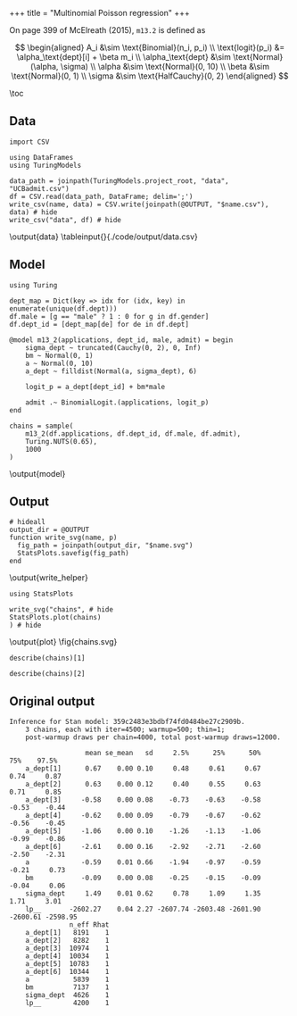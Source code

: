 +++
title = "Multinomial Poisson regression"
+++

On page 399 of McElreath (2015), `m13.2` is defined as

$$
\begin{aligned}
  A_i &\sim \text{Binomial}(n_i, p_i) \\
  \text{logit}(p_i) &= \alpha_\text{dept}[i] + \beta m_i \\
  \alpha_\text{dept} &\sim \text{Normal}(\alpha, \sigma) \\
  \alpha &\sim \text{Normal}(0, 10) \\
  \beta &\sim \text{Normal}(0, 1) \\
  \sigma &\sim \text{HalfCauchy}(0, 2)
\end{aligned}
$$

\toc

## Data

```julia:data
import CSV

using DataFrames
using TuringModels

data_path = joinpath(TuringModels.project_root, "data", "UCBadmit.csv")
df = CSV.read(data_path, DataFrame; delim=';')
write_csv(name, data) = CSV.write(joinpath(@OUTPUT, "$name.csv"), data) # hide
write_csv("data", df) # hide
```
\output{data}
\tableinput{}{./code/output/data.csv}

## Model

```julia:model
using Turing

dept_map = Dict(key => idx for (idx, key) in enumerate(unique(df.dept)))
df.male = [g == "male" ? 1 : 0 for g in df.gender]
df.dept_id = [dept_map[de] for de in df.dept]

@model m13_2(applications, dept_id, male, admit) = begin
    sigma_dept ~ truncated(Cauchy(0, 2), 0, Inf)
    bm ~ Normal(0, 1)
    a ~ Normal(0, 10)
    a_dept ~ filldist(Normal(a, sigma_dept), 6)
    
    logit_p = a_dept[dept_id] + bm*male
    
    admit .~ BinomialLogit.(applications, logit_p)
end

chains = sample(
    m13_2(df.applications, df.dept_id, df.male, df.admit),
    Turing.NUTS(0.65),
    1000
)
```
\output{model}

## Output

```julia:write_helper
# hideall
output_dir = @OUTPUT 
function write_svg(name, p) 
  fig_path = joinpath(output_dir, "$name.svg")
  StatsPlots.savefig(fig_path)
end
```
\output{write_helper}

```julia:plot
using StatsPlots

write_svg("chains", # hide
StatsPlots.plot(chains)
) # hide
```
\output{plot}
\fig{chains.svg}

```!
describe(chains)[1] 
```

```!
describe(chains)[2]
```

## Original output

```text
Inference for Stan model: 359c2483e3bdbf74fd0484be27c2909b.
    3 chains, each with iter=4500; warmup=500; thin=1; 
    post-warmup draws per chain=4000, total post-warmup draws=12000.
    
                   mean se_mean   sd     2.5%      25%      50%      75%    97.5%
    a_dept[1]      0.67    0.00 0.10     0.48     0.61     0.67     0.74     0.87
    a_dept[2]      0.63    0.00 0.12     0.40     0.55     0.63     0.71     0.85
    a_dept[3]     -0.58    0.00 0.08    -0.73    -0.63    -0.58    -0.53    -0.44
    a_dept[4]     -0.62    0.00 0.09    -0.79    -0.67    -0.62    -0.56    -0.45
    a_dept[5]     -1.06    0.00 0.10    -1.26    -1.13    -1.06    -0.99    -0.86
    a_dept[6]     -2.61    0.00 0.16    -2.92    -2.71    -2.60    -2.50    -2.31
    a             -0.59    0.01 0.66    -1.94    -0.97    -0.59    -0.21     0.73
    bm            -0.09    0.00 0.08    -0.25    -0.15    -0.09    -0.04     0.06
    sigma_dept     1.49    0.01 0.62     0.78     1.09     1.35     1.71     3.01
    lp__       -2602.27    0.04 2.27 -2607.74 -2603.48 -2601.90 -2600.61 -2598.95
               n_eff Rhat
    a_dept[1]   8191    1
    a_dept[2]   8282    1
    a_dept[3]  10974    1
    a_dept[4]  10034    1
    a_dept[5]  10783    1
    a_dept[6]  10344    1
    a           5839    1
    bm          7137    1
    sigma_dept  4626    1
    lp__        4200    1
```

